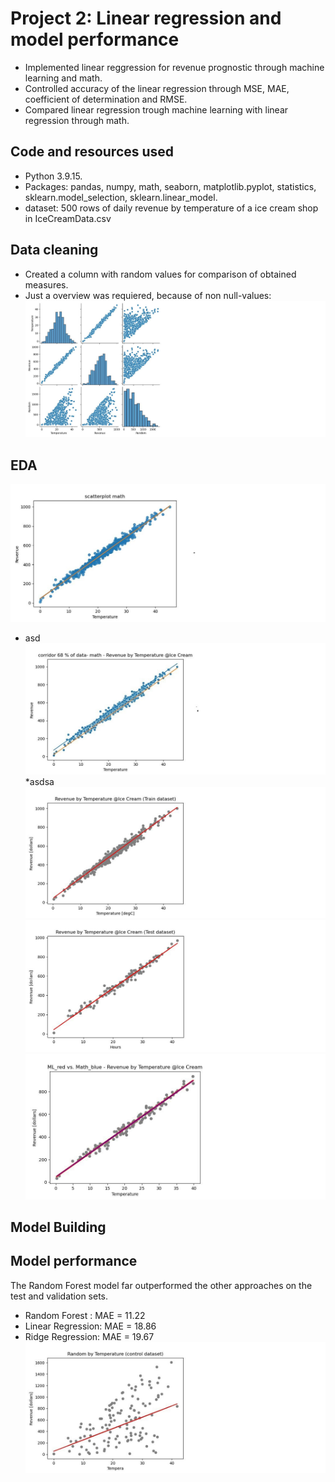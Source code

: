 # Project 2: Linear regression and model performance
* Implemented linear reggression for revenue prognostic through machine learning and math.
* Controlled accuracy of the linear regression through MSE, MAE, coefficient of determination and RMSE.
* Compared linear regression trough machine learning with linear regression through math.

## Code and resources used
* Python 3.9.15.
* Packages: pandas, numpy, math, seaborn, matplotlib.pyplot, statistics, sklearn.model_selection, sklearn.linear_model.
* dataset: 500 rows of daily revenue by temperature of a ice cream shop in IceCreamData.csv

## Data cleaning
* Created a column with random values for comparison of obtained measures.
* Just a overview was requiered, because of non null-values:
![](/images/scatterplot_with_pairplot.jpg)

## EDA

![](/images/scatterplot_with_math_linear_regression.jpg)
* asd
![](/images/scatterplot_with_corridor_68_data_math.jpg)
*asdsa
![](/images/ML_scatterplot_train_data.jpg)
![](/images/ML_scatterplot_test_data.jpg)
![](/images/ML_red_vs_Math_blue_scatterplot.jpg)

## Model Building
## Model performance
The Random Forest model far outperformed the other approaches on the test and validation sets.
* Random Forest : MAE = 11.22
* Linear Regression: MAE = 18.86
* Ridge Regression: MAE = 19.67
![](/images/ML_scatterplot_random_data.jpg)
